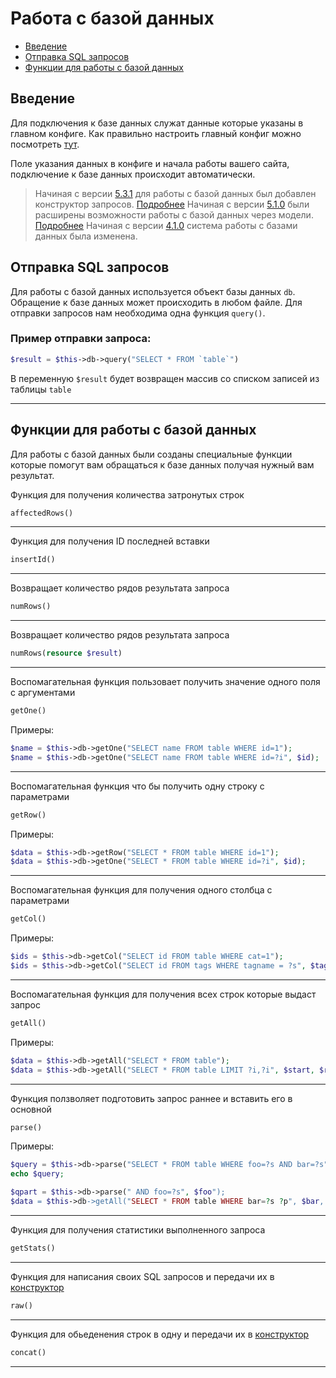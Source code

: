 # Работа с базой данных

- [Введение](#Введение)
- [Отправка SQL запросов](#Отправка-SQL-запросов)
- [Функции для работы с базой данных](#Функции-для-работы-с-базой-данных)

<a name="Введение"></a>
## Введение

Для подключения к базе данных служат данные которые указаны в главном конфиге. Как правильно настроить главный конфиг можно посмотреть <a href="/docs/5.4/configs">тут</a>.

Поле указания данных в конфиге и начала работы вашего сайта, подключение к базе данных происходит автоматически.

> Начиная с версии <a href="https://github.com/maksa988/MyUCP/releases/tag/v5.3.1">5.3.1</a> для работы с базой данных был добавлен конструктор запросов. <a href="/docs/5.4/builder">Подробнее</a>
> Начиная с версии <a href="https://github.com/maksa988/MyUCP/releases/tag/v5.1.0">5.1.0</a> были расширены возможности работы с базой данных через модели. <a href="/docs/5.4/models">Подробнее</a>
> Начиная с версии <a href="https://github.com/maksa988/MyUCP/releases/tag/v4.1.0">4.1.0</a> система работы с базами данных была изменена.


<a name="Отправка-SQL-запросов"></a>
## Отправка SQL запросов

Для работы с базой данных используется объект базы данных `db`. Обращение к базе данных может происходить в любом файле. Для отправки запросов нам необходима одна функция `query()`.

### Пример отправки запроса:

```php
$result = $this->db->query("SELECT * FROM `table`")
```

В переменную `$result` будет возвращен массив со списком записей из таблицы `table`

<hr>

<a name="Функции-для-работы-с-базой-данных"></a>
## Функции для работы с базой данных

Для работы с базой данных были созданы специальные функции которые помогут вам обращаться к базе данных получая нужный вам результат.

Функция для получения количества затронутых строк
```php
affectedRows()
```

<hr>

Функция для получения ID последней вставки
```php
insertId()
```

<hr>

Возвращает количество рядов результата запроса
```php
numRows()
```

<hr>

Возвращает количество рядов результата запроса
```php
numRows(resource $result)
```

<hr>

Воспомагательная функция пользовает получить значение одного поля с аргументами
```php
getOne()
```

Примеры:

```php
$name = $this->db->getOne("SELECT name FROM table WHERE id=1");
$name = $this->db->getOne("SELECT name FROM table WHERE id=?i", $id);
```

<hr>

Воспомагательная функция что бы получить одну строку с параметрами
```php
getRow()
```

Примеры:

```php
$data = $this->db->getRow("SELECT * FROM table WHERE id=1");
$data = $this->db->getOne("SELECT * FROM table WHERE id=?i", $id);
```

<hr>

Воспомагательная функция для получения одного столбца с параметрами
```php
getCol()
```

Примеры:

```php
$ids = $this->db->getCol("SELECT id FROM table WHERE cat=1");
$ids = $this->db->getCol("SELECT id FROM tags WHERE tagname = ?s", $tag);
```

<hr>

Воспомагательная функция для получения всех строк которые выдаст запрос
```php
getAll()
```

Примеры:

```php
$data = $this->db->getAll("SELECT * FROM table");
$data = $this->db->getAll("SELECT * FROM table LIMIT ?i,?i", $start, $rows);
```

<hr>

Функция ползволяет подготовить запрос раннее и вставить его в основной
```php
parse()
```

Примеры:

```php
$query = $this->db->parse("SELECT * FROM table WHERE foo=?s AND bar=?s", $foo, $bar);
echo $query;

$qpart = $this->db->parse(" AND foo=?s", $foo");
$data = $this->db->getAll("SELECT * FROM table WHERE bar=?s ?p", $bar, $qpart);
```

<hr>

Функция для получения статистики выполненного запроса
```php
getStats()
```

<hr>

Функция для написания своих SQL запросов и передачи их в <a href="/docs/5.4/builder">конструктор</a>
```php
raw()
```

<hr>

Функция для обьеденения строк в одну и передачи их в <a href="/docs/5.4/builder">конструктор</a>
```php
concat()
```

<hr>